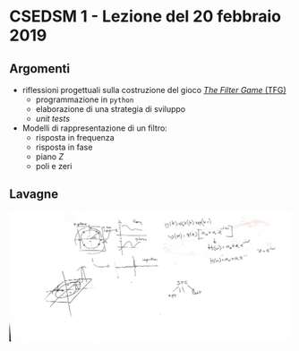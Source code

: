 # CSEDSM 1 - Lezione del 20 febbraio 2019

## Argomenti

* riflessioni progettuali sulla costruzione del gioco [*The Filter Game* (TFG)](https://github.com/SME-CCPPD/TFG)
  * programmazione in `python`
  * elaborazione di una strategia di sviluppo
  * *unit tests*
* Modelli di rappresentazione di un filtro:
  * risposta in frequenza
  * risposta in fase
  * piano *Z*
  * poli e zeri

## Lavagne

![whiteboard 1](./BN_I_CSEDSM_I_2019-02-20_12.18.21_1.jpg)
